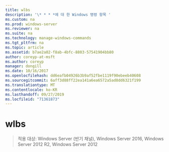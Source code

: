 ```yaml
---
title: wlbs
description: '\* * * *에 대 한 Windows 명령 항목 '
ms.custom: na
ms.prod: windows-server
ms.reviewer: na
ms.suite: na
ms.technology: manage-windows-commands
ms.tgt_pltfrm: na
ms.topic: article
ms.assetid: b7ae2a02-f8ab-4bfc-8803-57541904bb80
author: coreyp-at-msft
ms.author: coreyp
manager: dongill
ms.date: 10/16/2017
ms.openlocfilehash: dd6eafb04926b3b9af52fbe1119f90ebeeb40608
ms.sourcegitcommit: 6aff3d88ff22ea141a6ea6572a5ad8dd6321f199
ms.translationtype: MT
ms.contentlocale: ko-KR
ms.lasthandoff: 09/27/2019
ms.locfileid: "71361873"
---
```

# <a name="wlbs"></a>wlbs

>적용 대상: Windows Server (반기 채널), Windows Server 2016, Windows Server 2012 R2, Windows Server 2012

